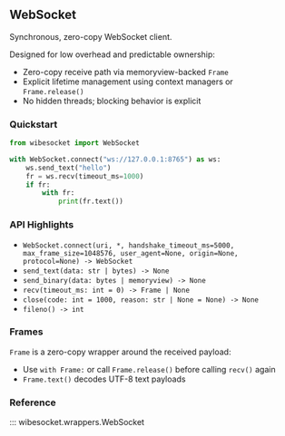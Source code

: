 ## WebSocket

Synchronous, zero-copy WebSocket client.

Designed for low overhead and predictable ownership:

- Zero-copy receive path via memoryview-backed `Frame`
- Explicit lifetime management using context managers or `Frame.release()`
- No hidden threads; blocking behavior is explicit

### Quickstart

```python
from wibesocket import WebSocket

with WebSocket.connect("ws://127.0.0.1:8765") as ws:
    ws.send_text("hello")
    fr = ws.recv(timeout_ms=1000)
    if fr:
        with fr:
            print(fr.text())
```

### API Highlights

- `WebSocket.connect(uri, *, handshake_timeout_ms=5000, max_frame_size=1048576, user_agent=None, origin=None, protocol=None) -> WebSocket`
- `send_text(data: str | bytes) -> None`
- `send_binary(data: bytes | memoryview) -> None`
- `recv(timeout_ms: int = 0) -> Frame | None`
- `close(code: int = 1000, reason: str | None = None) -> None`
- `fileno() -> int`

### Frames

`Frame` is a zero-copy wrapper around the received payload:

- Use `with Frame:` or call `Frame.release()` before calling `recv()` again
- `Frame.text()` decodes UTF-8 text payloads

### Reference

::: wibesocket.wrappers.WebSocket
